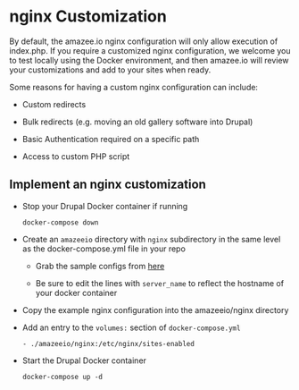 # nginx Customization #

By default, the amazee.io nginx configuration will only allow execution of index.php. If you require a customized nginx configuration, we welcome you to test locally using the Docker environment, and then amazee.io will review your customizations and add to your sites when ready.

Some reasons for having a custom nginx configuration can include:

* Custom redirects

* Bulk redirects \(e.g. moving an old gallery software into Drupal\)

* Basic Authentication required on a specific path

* Access to custom PHP script


## Implement an nginx customization

* Stop your Drupal Docker container if running

  `docker-compose down`

* Create an `amazeeio` directory with `nginx` subdirectory in the same level as the docker-compose.yml file in your repo

  * Grab the sample configs from [here](https://github.com/amazeeio/docker/tree/master/nginx)

  * Be sure to edit the lines with `server_name` to reflect the hostname of your docker container


* Copy the example nginx configuration into the amazeeio/nginx directory

* Add an entry to the `volumes:` section of `docker-compose.yml`

  `- ./amazeeio/nginx:/etc/nginx/sites-enabled`

* Start the Drupal Docker container

  `docker-compose up -d`

